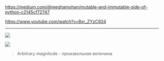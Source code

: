 https://medium.com/@meghamohan/mutable-and-immutable-side-of-python-c2145cf72747

https://www.youtube.com/watch?v=Bxr_ZYzC924

---

![](https://miro.medium.com/max/1400/1*oErPCXv1PFcuuizXqGEEbw.png)

![](https://miro.medium.com/max/658/1*uFlTNY4W3czywyU18zxl8w.png)

> Arbitrary magnitude - произвольная величина